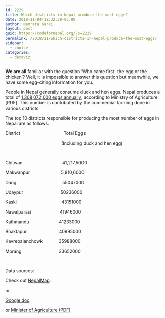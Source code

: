 ```yaml
---
id: 2229
title: Which districts in Nepal produce the most eggs?
date: 2018-11-04T12:32:29-05:00
author: Namrata Karki
layout: post
guid: https://codefornepal.org/?p=2229
permalink: /2018/11/which-districts-in-nepal-produce-the-most-eggs/
sidebar:
  - choice
categories:
  - dataviz
---
```

<span style="font-weight: 400;"><strong>We are all</strong> familiar with the question ‘Who came first- the egg or the chicken’? Well, it is impossible to answer this question but meanwhile, we have some egg-citing information for you.</span>

<span style="font-weight: 400;">People in Nepal generally consume duck and hen eggs. Nepal produces a total of <a href="https://nepalmap.org/profiles/country-NP-nepal/#agriculture-egg-production">1,308,072,000 eggs annually</a>, according to Ministry of Agriculture [PDF]. This number is contributed by the commercial farming done in various districts.</span>

  


<span style="font-weight: 400;">The top 10 districts responsible for producing the most number of eggs in Nepal are as follows.</span>

<span style="font-weight: 400;">District                                   Total Eggs</span>

 <span style="font-weight: 400;">                                             (Including duck and hen egg)</span>

&nbsp;

<span style="font-weight: 400;">Chitwan                                41,217,5000</span>

<span style="font-weight: 400;">Makwanpur                         5,810,6000</span>

<span style="font-weight: 400;">Dang                                     55047000</span>

<span style="font-weight: 400;">Udaypur                              50236000</span>

<span style="font-weight: 400;">Kaski                                    43151000</span>

<span style="font-weight: 400;">Nawalparasi                       41946000</span>

<span style="font-weight: 400;">Kathmandu                        41233000</span>

<span style="font-weight: 400;">Bhaktapur                          40995000</span>

<span style="font-weight: 400;">Kavrepalanchowk             35988000</span>

<span style="font-weight: 400;">Morang                              33652000</span>

&nbsp;

<span style="font-weight: 400;">Data sources: </span>

<span style="font-weight: 400;">Check out </span>[<span style="font-weight: 400;">NepalMap</span>](https://nepalmap.org/data/table/?table=AGRICULTURE_EGGS&geo_ids=country-NP,district%7Ccountry-NP&primary_geo_id=country-NP#valueType%7Cestimate)<span style="font-weight: 400;">.</span>

or

[Google doc](https://docs.google.com/spreadsheets/d/1tecKVplu6FW2Y3kM3PzV0bhCuXiY0p1HfhBZczxd7X8/edit?ts=5b4198ce#gid=658326513).

or [Minister of Agriculture (PDF)](http://moad.gov.np/public/uploads/1142453195-STATISTIC%20AGRICULTURE%20BOOK_2016.pdf)